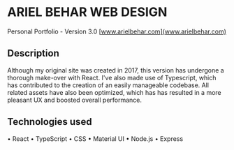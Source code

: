# ARIEL BEHAR WEB DESIGN

Personal Portfolio - Version 3.0 
[www.arielbehar.com](www.arielbehar.com)

## Description

Although my original site was created in 2017, this version has undergone a thorough make-over with React. I've also made use of Typescript, which has contributed to the creation of an easily manageable codebase. All related assets have also been optimized, which has has resulted in a more pleasant UX and boosted overall performance.

## Technologies used

• React • TypeScript • CSS • Material UI • Node.js • Express 